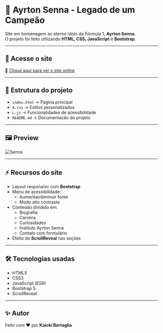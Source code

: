 # 🌟 Ayrton Senna - Legado de um Campeão

Site em homenagem ao eterno ídolo da Fórmula 1, **Ayrton Senna**.  
O projeto foi feito utilizando **HTML, CSS, JavaScript** e **Bootstrap**.

---

## 🚀 Acesse o site
🔗 [Clique aqui para ver o site online](https://github.com/Kaicki/ayrton-.git)

---

## 📂 Estrutura do projeto
- `index.html` → Página principal
- `A.css` → Estilos personalizados
- `L.js` → Funcionalidades de acessibilidade
- `README.md` → Documentação do projeto

---

## 🖼️ Preview
![Senna](http://senna.com/wp-content/uploads/2024/03/91FR_F001-A5-1-1536x1022.jpg)

---

## ⚡ Recursos do site
- Layout responsivo com **Bootstrap**
- Menu de acessibilidade:
  - Aumentar/diminuir fonte
  - Modo alto contraste
- Conteúdo dividido em:
  - Biografia
  - Carreira
  - Curiosidades
  - Instituto Ayrton Senna
  - Contato com formulário
- Efeito de **ScrollReveal** nas seções

---

## 🛠️ Tecnologias usadas
- HTML5  
- CSS3  
- JavaScript (ES6)  
- Bootstrap 5  
- ScrollReveal  

---

## ✨ Autor
Feito com ❤️ por **Kaicki Bertaglia**  
